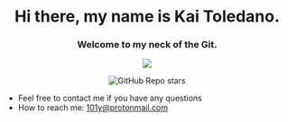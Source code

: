  <div align="center">
   
 # Hi there, my name is Kai Toledano. 
 ### Welcome to my neck of the Git.
   
 ![](https://komarev.com/ghpvc/?username=Kai375&abbreviated=true)
 
 ![GitHub Repo stars](https://img.shields.io/github/stars/Kai375?style=social)
 
 </div>
 
* Feel free to contact me if you have any questions
* How to reach me: 101y@protonmail.com

 
